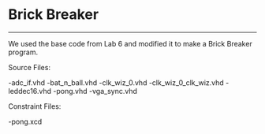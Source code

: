 # Brick Breaker
___
We used the base code from Lab 6 and modified it to make a Brick Breaker program.

Source Files:

-adc_if.vhd
-bat_n_ball.vhd
-clk_wiz_0.vhd
-clk_wiz_0_clk_wiz.vhd
-leddec16.vhd
-pong.vhd
-vga_sync.vhd

Constraint Files:

-pong.xcd

